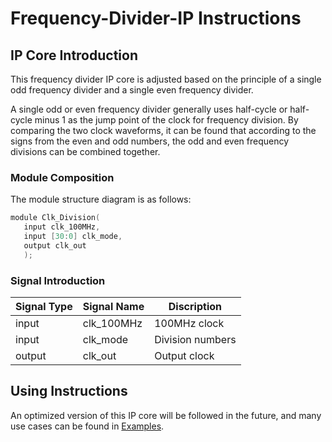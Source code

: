 # Frequency-Divider-IP Instructions

## IP Core Introduction

This frequency divider IP core is adjusted based on the principle of a single odd frequency divider and a single even frequency divider.

A single odd or even frequency divider generally uses half-cycle or half-cycle minus 1 as the jump point of the clock for frequency division. By comparing the two clock waveforms, it can be found that according to the signs from the even and odd numbers, the odd and even frequency divisions can be combined together.

### Module Composition

The module structure diagram is as follows:

```c
module Clk_Division(
   input clk_100MHz,
   input [30:0] clk_mode,
   output clk_out
   );
```
### Signal Introduction
  
| **Signal Type**    | **Signal Name**    | **Discription** |
| ----------- | ----------- | -------- |
| input | clk_100MHz  | 100MHz clock |
| input | clk_mode    | Division numbers       |
| output | clk_out     | Output clock     |

## Using Instructions

An optimized version of this IP core will be followed in the future, and many use cases can be found in [Examples](/Examples).

